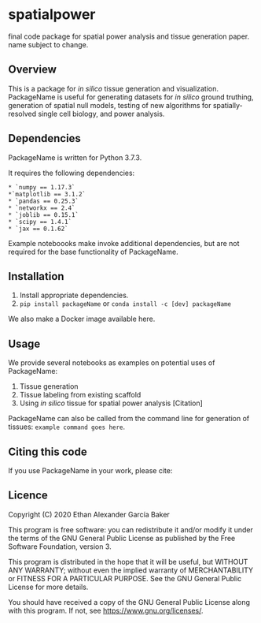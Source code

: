 # spatialpower
final code package for spatial power analysis and tissue generation paper. name subject to change. 


## Overview
This is a package for _in silico_ tissue generation and visualization. PackageName is useful for generating datasets for _in silico_ ground truthing, generation of spatial null models, testing of new algorithms for spatially-resolved single cell biology, and power analysis.

## Dependencies
PackageName is written for Python 3.7.3. 

It requires the following dependencies: 

    * `numpy == 1.17.3`
    *`matplotlib == 3.1.2`
    * `pandas == 0.25.3`
    * `networkx == 2.4`
    * `joblib == 0.15.1`
    * `scipy == 1.4.1`
    * `jax == 0.1.62`

Example noteboooks make invoke additional dependencies, but are not required for the base functionality of PackageName. 

## Installation
1. Install appropriate dependencies. 
2. `pip install packageName` or `conda install -c [dev] packageName` 

We also make a Docker image available here. 

## Usage

We provide several notebooks as examples on potential uses of PackageName:
1. Tissue generation
2. Tissue labeling from existing scaffold
3. Using _in silico_ tissue for spatial power analysis [Citation]

PackageName can also be called from the command line for generation of tissues:
`example command goes here`. 

## Citing this code
If you use PackageName in your work, please cite: 

## Licence 

Copyright (C) 2020  Ethan Alexander García Baker

This program is free software: you can redistribute it and/or modify
it under the terms of the GNU General Public License as published by
the Free Software Foundation, version 3.

This program is distributed in the hope that it will be useful,
but WITHOUT ANY WARRANTY; without even the implied warranty of
MERCHANTABILITY or FITNESS FOR A PARTICULAR PURPOSE.  See the
GNU General Public License for more details.

You should have received a copy of the GNU General Public License
along with this program.  If not, see <https://www.gnu.org/licenses/>.

